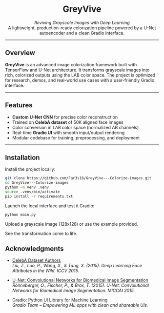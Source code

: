 <h1 align="center">
  <br/>
  <strong>GreyVive</strong>
</h1>

<p align="center">
  <em>Reviving Grayscale Images with Deep Learning</em><br/>
  A lightweight, production-ready colorization pipeline powered by a U-Net autoencoder and a clean Gradio interface.
</p>

---

## Overview

**GreyVive** is an advanced image colorization framework built with TensorFlow and U-Net architecture. It transforms grayscale images into rich, colorized outputs using the LAB color space. The project is optimized for research, demos, and real-world use cases with a user-friendly Gradio interface.

---

## Features

- **Custom U-Net CNN** for precise color reconstruction
- Trained on **CelebA dataset** of 50K aligned face images
- Color conversion in LAB color space (normalized AB channels)
- Real-time **Gradio UI** with smooth input/output rendering
- Modular codebase for training, preprocessing, and deployment


---


## Installation

Install the project locally:

```bash
git clone https://github.com/Far3s18/GreyVive---Colorize-images.git
cd GreyVive---Colorize-images
python -m venv .venv
source .venv/bin/activate
pip install -r requirements.txt
```

Launch the local interface and test it Gradio:

```bash
python main.py
```

Upload a grayscale image (128x128) or use the example provided.

See the transformation come to life.


## Acknowledgments

- [CelebA Dataset Authors](http://mmlab.ie.cuhk.edu.hk/projects/CelebA.html)  
  *Liu, Z., Luo, P., Wang, X., & Tang, X. (2015). Deep Learning Face Attributes in the Wild. ICCV 2015.*

- [U-Net: Convolutional Networks for Biomedical Image Segmentation](https://arxiv.org/abs/1505.04597)  
  *Ronneberger, O., Fischer, P., & Brox, T. (2015). U-Net: Convolutional Networks for Biomedical Image Segmentation. MICCAI 2015.*

- [Gradio: Python UI Library for Machine Learning](https://www.gradio.app/)  
  *Gradio Team – Empowering ML apps with clean and shareable UIs.*
